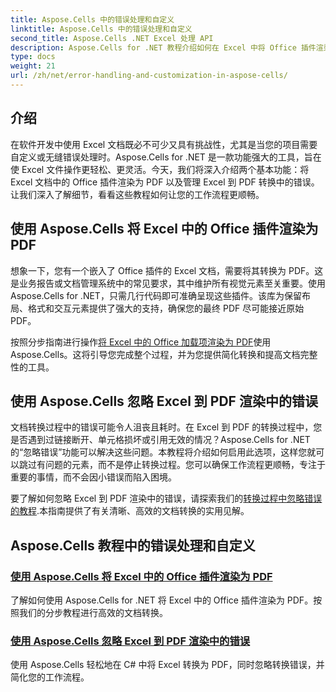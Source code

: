 ```yaml
---
title: Aspose.Cells 中的错误处理和自定义
linktitle: Aspose.Cells 中的错误处理和自定义
second_title: Aspose.Cells .NET Excel 处理 API
description: Aspose.Cells for .NET 教程介绍如何在 Excel 中将 Office 插件渲染为 PDF，以及在 Excel 到 PDF 转换过程中忽略错误。简化您的文档任务。
type: docs
weight: 21
url: /zh/net/error-handling-and-customization-in-aspose-cells/
---
```

## 介绍

在软件开发中使用 Excel 文档既必不可少又具有挑战性，尤其是当您的项目需要自定义或无缝错误处理时。Aspose.Cells for .NET 是一款功能强大的工具，旨在使 Excel 文件操作更轻松、更灵活。今天，我们将深入介绍两个基本功能：将 Excel 文档中的 Office 插件渲染为 PDF 以及管理 Excel 到 PDF 转换中的错误。让我们深入了解细节，看看这些教程如何让您的工作流程更顺畅。

## 使用 Aspose.Cells 将 Excel 中的 Office 插件渲染为 PDF

想象一下，您有一个嵌入了 Office 插件的 Excel 文档，需要将其转换为 PDF。这是业务报告或文档管理系统中的常见要求，其中维护所有视觉元素至关重要。使用 Aspose.Cells for .NET，只需几行代码即可准确呈现这些插件。该库为保留布局、格式和交互元素提供了强大的支持，确保您的最终 PDF 尽可能接近原始 PDF。

按照分步指南进行操作[将 Excel 中的 Office 加载项渲染为 PDF](./render-office-add-ins/)使用 Aspose.Cells。这将引导您完成整个过程，并为您提供简化转换和提高文档完整性的工具。 

## 使用 Aspose.Cells 忽略 Excel 到 PDF 渲染中的错误

文档转换过程中的错误可能令人沮丧且耗时。在 Excel 到 PDF 的转换过程中，您是否遇到过链接断开、单元格损坏或引用无效的情况？Aspose.Cells for .NET 的“忽略错误”功能可以解决这些问题。本教程将介绍如何启用此选项，这样您就可以跳过有问题的元素，而不是停止转换过程。您可以确保工作流程更顺畅，专注于重要的事情，而不会因小错误而陷入困境。

要了解如何忽略 Excel 到 PDF 渲染中的错误，请探索我们的[转换过程中忽略错误的教程](./ignore-errors-while-rendering/).本指南提供了有关清晰、高效的文档转换的实用见解。

## Aspose.Cells 教程中的错误处理和自定义
### [使用 Aspose.Cells 将 Excel 中的 Office 插件渲染为 PDF](./render-office-add-ins/)
了解如何使用 Aspose.Cells for .NET 将 Excel 中的 Office 插件渲染为 PDF。按照我们的分步教程进行高效的文档转换。
### [使用 Aspose.Cells 忽略 Excel 到 PDF 渲染中的错误](./ignore-errors-while-rendering/)
使用 Aspose.Cells 轻松地在 C# 中将 Excel 转换为 PDF，同时忽略转换错误，并简化您的工作流程。
